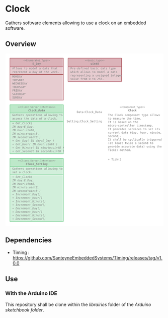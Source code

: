 # Clock

Gathers software elements allowing to use a clock on an embedded software.

## Overview

![Package overview](doc/Clock_Overview.svg)

## Dependencies

* Timing : https://github.com/SanteyneEmbeddedSystems/Timing/releases/tag/v1.0.0

## Use

### With the Arduino IDE

This repository shall be clone within the _librairies_ folder of the _Arduino
sketchbook folder_.

